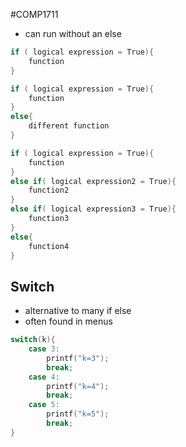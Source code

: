 #COMP1711
- can run without an else
```c
if ( logical expression = True){
	function
}
```

```c
if ( logical expression = True){
	function
}
else{
	different function
}
```

```c
if ( logical expression = True){
	function
}
else if( logical expression2 = True){
	function2
}
else if( logical expression3 = True){
	function3
}
else{
	function4
}
```

## Switch
- alternative to many if else
- often found in menus
```c
switch(k){
	case 3:
		printf("k=3");
		break;
	case 4:
		printf("k=4");
		break;
	case 5:
		printf("k=5");
		break;
}
```